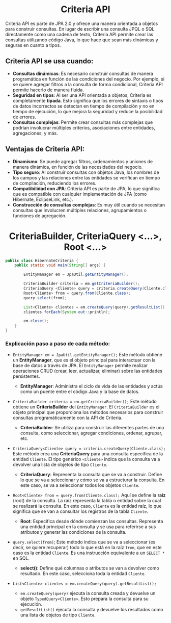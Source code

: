 <h1 align="center">Criteria API</h1>
<p>Criteria API es parte de JPA 2.0 y ofrece una manera orientada a objetos para construir consultas. En lugar de escribir una consulta JPQL o SQL directamente como una cadena de texto, Criteria API permite crear las consultas utilizando código Java, lo que hace que sean más dinámicas y seguras en cuanto a tipos.</p>
<h2>Criteria API se usa cuando:</h2>

- <b>Consultas dinámicas</b>: Es necesario construir consultas de manera programática en función de las condiciones del negocio. Por ejemplo, si se quiere agregar filtros a la consulta de forma condicional, Criteria API permite hacerlo de manera fluida.
- <b>Seguridad en tipos</b>: Al ser una API orientada a objetos, Criteria es completamente <b>tipada</b>. Esto significa que los errores de sintaxis o tipos de datos incorrectos se detectan en tiempo de compilación y no en tiempo de ejecución, lo que mejora la seguridad y reduce la posibilidad de errores.
- <b>Consultas complejas</b>: Permite crear consultas más complejas que podrían involucrar múltiples criterios, asociaciones entre entidades, agregaciones, y más.

<h2>Ventajas de Criteria API:</h2>

- <b>Dinamismo</b>: Se puede agregar filtros, ordenamientos y uniones de manera dinámica, en función de las necesidades del negocio.
- <b>Tipo seguro</b>: Al construir consultas con objetos Java, los nombres de los campos y las relaciones entre las entidades se verifican en tiempo de compilación, reduciendo los errores.
- <b>Compatibilidad con JPA</b>: Criteria API es parte de JPA, lo que significa que es compatible con cualquier implementación de JPA (como Hibernate, EclipseLink, etc.).
- <b>Construcción de consultas complejas</b>: Es muy útil cuando se necesitan consultas que involucren múltiples relaciones, agrupamientos o funciones de agregación.

<h1 align="center">CriteriaBuilder, CriteriaQuery <...>, Root <...></h1>

```java
public class HibernateCriteria {
    public static void main(String[] args) {

        EntityManager em = JpaUtil.getEntityManager();

        CriteriaBuilder criteria = em.getCriteriaBuilder();
        CriteriaQuery <Cliente> query = criteria.createQuery(Cliente.class);
        Root<Cliente> from = query.from(Cliente.class);
        query.select(from);

        List<Cliente> clientes = em.createQuery(query).getResultList();
        clientes.forEach(System.out::println);

        em.close();
    }
}
```

<h3>Explicación paso a paso de cada método:</h3>

- `EntityManager em = JpaUtil.getEntityManager();`
Este método obtiene un <b>EntityManager</b>, que es el objeto principal para interactuar con la base de datos a través de JPA. El `EntityManager` permite realizar operaciones CRUD (crear, leer, actualizar, eliminar) sobre las entidades persistentes.
  - <b>EntityManager</b>: Administra el ciclo de vida de las entidades y actúa como un puente entre el código Java y la base de datos.

- `CriteriaBuilder criteria = em.getCriteriaBuilder();`
Este método obtiene un <b>CriteriaBuilder</b> del `EntityManager`. El `CriteriaBuilder` es el objeto principal que proporciona los métodos necesarios para construir consultas programáticamente con la API de Criteria.
  - <b>CriteriaBuilder</b>: Se utiliza para construir las diferentes partes de una consulta, como seleccionar, agregar condiciones, ordenar, agrupar, etc.
 
- `CriteriaQuery<Cliente> query = criteria.createQuery(Cliente.class);`
Este método crea una <b>CriteriaQuery</b> para una consulta específica de la entidad `Cliente`. El tipo genérico `<Cliente>` indica que la consulta va a devolver una lista de objetos de tipo `Cliente`.
  - <b>CriteriaQuery</b>: Representa la consulta que se va a construir. Define lo que se va a seleccionar y cómo se va a estructurar la consulta. En este caso, se va a seleccionar todos los objetos `Cliente`.

- `Root<Cliente> from = query.from(Cliente.class);`
Aquí se define la <b>raíz</b> (root) de la consulta. La raíz representa la tabla o entidad sobre la cual se realizará la consulta. En este caso, `Cliente` es la entidad raíz, lo que significa que se van a consultar los registros de la tabla `Cliente`.
  - <b>Root</b>: Especifica desde dónde comienzan las consultas. Representa una entidad principal en la consulta y se usa para referirse a sus atributos y generar las condiciones de la consulta.

- `query.select(from)`;
Este método indica que se va a seleccionar (es decir, se quiere recuperar) todo lo que está en la raíz `from`, que en este caso es la entidad `Cliente`. Es una instrucción equivalente a un `SELECT *` en SQL.
  - <b>select()</b>: Define qué columnas o atributos se van a devolver como resultado. En este caso, selecciona toda la entidad `Cliente`.

- `List<Cliente> clientes = em.createQuery(query).getResultList();`
  - `em.createQuery(query)` ejecuta la consulta creada y devuelve un objeto `TypedQuery<Cliente>`. Esto prepara la consulta para su ejecución.
  - `getResultList()` ejecuta la consulta y devuelve los resultados como una lista de objetos de tipo `Cliente`.


